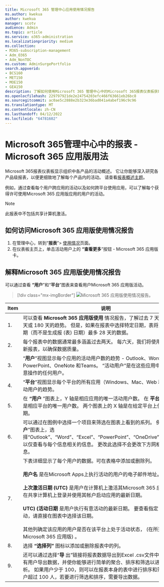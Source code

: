 ```yaml
---
title: Microsoft 365 管理中心应用使用情况报告
ms.author: kwekua
author: kwekua
manager: scotv
audience: Admin
ms.topic: article
ms.service: o365-administration
ms.localizationpriority: medium
ms.collection:
- M365-subscription-management
- Adm_O365
- Adm_NonTOC
ms.custom: AdminSurgePortfolio
search.appverid:
- BCS160
- MET150
- MOE150
- GEA150
description: 了解如何使用Microsoft 365 管理中心中的Microsoft 365报表仪表板获取使用情况报表的Microsoft 365 应用版。
ms.openlocfilehash: 229797921de2e24754203efc466f63661eb26bc8
ms.sourcegitcommit: ac0ae5c2888e2b323e36bad041a4abef196c9c96
ms.translationtype: MT
ms.contentlocale: zh-CN
ms.lasthandoff: 04/12/2022
ms.locfileid: "64781602"
---
```

# <a name="microsoft-365-reports-in-the-admin-center---microsoft-365-apps-usage"></a>Microsoft 365管理中心中的报表 - Microsoft 365 应用版用法

Microsoft 365报表仪表板显示组织中各产品的活动概述。 它让你能够深入研究各产品级报表，以便更细致地了解每个产品内的活动。 请查看[报表概述主题](activity-reports.md)。

例如，通过查看每个用户跨应用的活动以及如何跨平台使用应用，可以了解每个获得许可使用Microsoft 365 应用版应用的用户的活动。

> [!NOTE]
> 此报表中不包括共享计算机激活。

## <a name="how-to-get-to-the-microsoft-365-apps-usage-report"></a>如何访问Microsoft 365 应用版使用情况报告

1. 在管理中心，转到“**报表**”\> <a href="https://go.microsoft.com/fwlink/p/?linkid=2074756" target="_blank">使用情况</a>页面。 
2. 在仪表板主页上，单击活动用户上的 **“查看更多**”按钮 - Microsoft 365 应用版卡。

## <a name="interpret-the-microsoft-365-apps-usage-report"></a>解释Microsoft 365 应用版使用情况报告

可以通过查看 **“用户**”和“**平台**”图表来查看用户Microsoft 365 应用版活动。

> [!div class="mx-imgBorder"]
> ![Microsoft 365 应用版使用情况报告。](../../media/0bcf67e6-a6e4-4109-a215-369f9f20ad84.png)

|Item|说明|
|---|---|
|1.|可以查看 **Microsoft 365 应用版使用** 情况报告，了解过去 7 天、30 天、90 天或 180 天的趋势。 但是，如果在报表中选择特定日期，表将显示自当前日期（而不是生成报 (表) 日期）最多 28 天的数据。|
|2.|每个报表中的数据通常最多涵盖过去两天。 每六天，我们将使用次要更新刷新报表，以确保数据质量。|
|3.|“**用户**”视图显示每个应用的活动用户数的趋势 - Outlook、Word、Excel、PowerPoint、OneNote 和Teams。 “活动用户”是在这些应用中执行任何有意操作的任何用户。|
|4.|“**平台**”视图显示每个平台的所有应用（Windows、Mac、Web 和移动）中活动用户的趋势。|
|5.|在 **“用户** ”图表上，Y 轴是相应应用的唯一活动用户数。 在 **平台** 图上，Y 轴是相应平台的唯一用户数。 两个图表上的 X 轴是在给定平台上使用应用的日期。|
 6.|可以通过在图例中选择一个项目来筛选在图表上看到的系列。 例如，在 **“用户**”图表上，选择“Outlook”、“Word”、“Excel”、“PowerPoint”、“OneDrive”或“Teams”，以仅查看与每个信息相关的信息。 更改此选择不会更改下方网格表中的信息。|
|7.|下表详细显示了每个用户的数据。可在表格中添加或删除列。  <br/><br/>**用户名** 是在Microsoft Apps上执行活动的用户的电子邮件地址。<br><br/>**上次激活日期 (UTC)** 是用户在计算机上激活其Microsoft 365 应用版订阅或在共享计算机上登录并使用其帐户启动应用的最新日期。 <br/><br/>**UTC)  (活动日期** 是用户执行有意活动的最新日期。 要查看指定日期发生的活动，请直接在图表中选择该日期。<br/><br/>其他列确定该应用的用户是否在该平台上处于活动状态， (在所选时间段内Microsoft 365 应用版) 。|
|8.|选择 **“选择列”** 图标以添加或删除报表中的列。|
|9.|还可以通过选择“**导** 出”链接将报表数据导出到Excel .csv文件中。 这会为所有用户导出数据，并使你能够进行简单的聚合、排序和筛选以进行进一步分析。 如果用户少于 100，则可以在报表本身的表中进行排序和筛选。 如果用户超过 100 人，若要进行筛选和排序，需要导出数据。|
